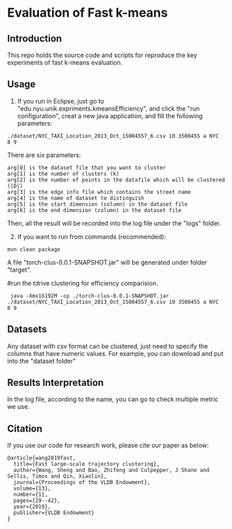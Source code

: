 # Evaluation of Fast k-means

## Introduction
This repo holds the source code and scripts for reproduce the key experiments of fast k-means evaluation.

## Usage


1. If you run in Eclipse, just go to "edu.nyu.unik.expriments.kmeansEfficiency", and click the "run configuration", creat a new java application, and fill the following parameters:

```
./dataset/NYC_TAXI_Location_2013_Oct_15004557_6.csv 10 3500455 a NYC  8 9
```
There are six parameters:
```
arg[0] is the dataset file that you want to cluster
arg[1] is the number of clusters (k)
arg[2] is the number of points in the datafile which will be clustered (|D|)
arg[3] is the edge info file which contains the street name
arg[4] is the name of dataset to distinguish
arg[5] is the start dimension (column) in the dataset file
arg[6] is the end dimension (column) in the dataset file
```
Then, all the result will be recorded into the log file under the "logs" folder.

2. If you want to run from commands (recommended):

```
mvn clean package
```
A file "torch-clus-0.0.1-SNAPSHOT.jar" will be generated under folder "target".

 #run the tdrive clustering for efficiency comparision.
```
 java -Xmx16192M -cp ./torch-clus-0.0.1-SNAPSHOT.jar ./dataset/NYC_TAXI_Location_2013_Oct_15004557_6.csv 10 3500455 a NYC  8 9
```

## Datasets
Any dataset with csv format can be clustered, just need to specify the columns that have numeric values.
For example, you can download and put into the "dataset folder"

## Results Interpretation
In the log file, according to the name, you can go to check multiple metric we use.


## Citation
If you use our code for research work, please cite our paper as below:
```
@article{wang2019fast,
  title={Fast large-scale trajectory clustering},
  author={Wang, Sheng and Bao, Zhifeng and Culpepper, J Shane and Sellis, Timos and Qin, Xiaolin},
  journal={Proceedings of the VLDB Endowment},
  volume={13},
  number={1},
  pages={29--42},
  year={2019},
  publisher={VLDB Endowment}
}
```
